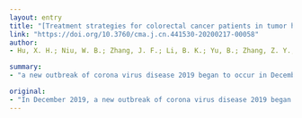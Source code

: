 ```yaml
---
layout: entry
title: "[Treatment strategies for colorectal cancer patients in tumor hospitals under the background of corona virus disease 2019]"
link: "https://doi.org/10.3760/cma.j.cn.441530-20200217-00058"
author:
- Hu, X. H.; Niu, W. B.; Zhang, J. F.; Li, B. K.; Yu, B.; Zhang, Z. Y.; Zhou, C. X.; Zhang, X. N.; Gao, Y.; Wang, G. Y.

summary:
- "a new outbreak of corona virus disease 2019 began to occur in December. The pathogen is 2019-nCoV, which has the characteristics of strong infectivity and general susceptibility. In this context, front-line medical workers bearing important responsibilities and pressure. authors improve treatment strategies in order to provide more choices for patients to obtain the best treatment under the severe epidemic situation of new Coronavirus pneumonia. We hope that it can also provide more timely treatment modeling schemes for colleagues."

original:
- "In December 2019, a new outbreak of corona virus disease 2019 began to occur. Its pathogen is 2019-nCoV, which has the characteristics of strong infectivity and general susceptibility. The current situation of prevention and control of new coronavirus pneumonia is severe. In this context, as front-line medical workers bearing important responsibilities and pressure, while through strict management strategy, we can minimize the risk of infection exposure. By summarizing the research progress and guidelines in recent years in the fields of colorectal cancer disease screening, treatment strategies (including early colorectal cancer, locally advanced colorectal cancer, obstructive colorectal cancer, metastatic colorectal cancer and the treatment of patients after neoadjuvant therapy), the choice of medication and time limit for adjuvant therapy, the protective measures for patients undergoing emergency surgery, the re-examination of postoperative patients and the protection of medical staff, etc., authors improve treatment strategies in order to provide more choices for patients to obtain the best treatment under the severe epidemic situation of new coronavirus pneumonia. Meanwhile we hope that it can also provide more timely treatment modeling schemes for colleagues."
---
```


